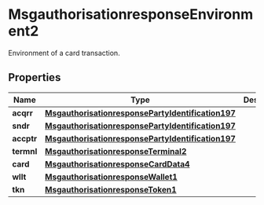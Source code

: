 

# MsgauthorisationresponseEnvironment2

Environment of a card transaction.

## Properties

| Name | Type | Description | Notes |
|------------ | ------------- | ------------- | -------------|
|**acqrr** | [**MsgauthorisationresponsePartyIdentification197**](MsgauthorisationresponsePartyIdentification197.md) |  |  [optional] |
|**sndr** | [**MsgauthorisationresponsePartyIdentification197**](MsgauthorisationresponsePartyIdentification197.md) |  |  [optional] |
|**accptr** | [**MsgauthorisationresponsePartyIdentification197**](MsgauthorisationresponsePartyIdentification197.md) |  |  [optional] |
|**termnl** | [**MsgauthorisationresponseTerminal2**](MsgauthorisationresponseTerminal2.md) |  |  [optional] |
|**card** | [**MsgauthorisationresponseCardData4**](MsgauthorisationresponseCardData4.md) |  |  [optional] |
|**wllt** | [**MsgauthorisationresponseWallet1**](MsgauthorisationresponseWallet1.md) |  |  [optional] |
|**tkn** | [**MsgauthorisationresponseToken1**](MsgauthorisationresponseToken1.md) |  |  [optional] |



